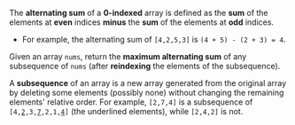 The **alternating sum** of a **0-indexed** array is defined as the **sum** of the elements at **even** indices **minus** the **sum** of the elements at **odd** indices.

- For example, the alternating sum of `[4,2,5,3]` is `(4 + 5) - (2 + 3) = 4`.

Given an array `nums`, return the **maximum alternating sum** of any subsequence of `nums` (after **reindexing** the elements of the subsequence).

A **subsequence** of an array is a new array generated from the original array by deleting some elements (possibly none) without changing the remaining elements' relative order. For example, `[2,7,4]` is a subsequence of <code>[4,<u>2</u>,3,<u>7</u>,2,1,<u>4</u>]</code> (the underlined elements), while `[2,4,2]` is not.